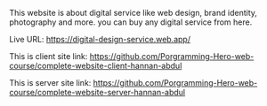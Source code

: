 This website is about digital service like web design, brand identity, photography and more. you can buy any digital service from here. 

Live URL: https://digital-design-service.web.app/

This is client site link: 
https://github.com/Porgramming-Hero-web-course/complete-website-client-hannan-abdul

This is server site link: 
https://github.com/Porgramming-Hero-web-course/complete-website-server-hannan-abdul
